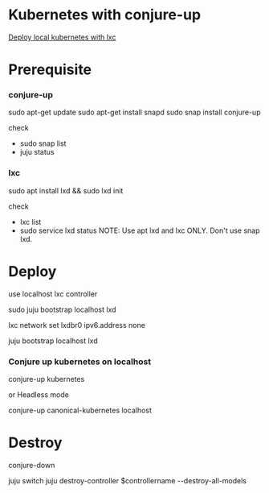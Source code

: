 Kubernetes with conjure-up
===

[Deploy local kubernetes with lxc](https://kubernetes.io/docs/getting-started-guides/ubuntu/local/)

# Prerequisite

### conjure-up

sudo apt-get update
sudo apt-get install snapd
sudo snap install conjure-up

check
 - sudo snap list
 - juju status

### lxc

sudo apt install lxd && sudo lxd init

check
 - lxc list
 - sudo service lxd status
NOTE: Use apt lxd and lxc ONLY. Don't use snap lxd.

# Deploy 

use localhost lxc controller

sudo juju bootstrap localhost lxd

lxc network set lxdbr0 ipv6.address none

juju bootstrap localhost lxd


### Conjure up kubernetes on localhost

conjure-up kubernetes

or Headless mode

conjure-up canonical-kubernetes localhost

# Destroy

conjure-down

juju switch
juju destroy-controller $controllername --destroy-all-models 
